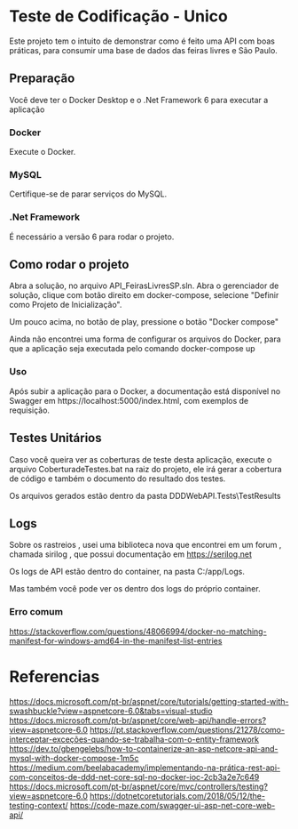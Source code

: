 # Teste de Codificação - Unico

Este projeto tem o intuito de demonstrar como é feito uma API com boas práticas, para consumir uma base de dados das feiras livres e São Paulo.

## Preparação 

Você deve ter o Docker Desktop e o .Net Framework 6 para executar a aplicação

### Docker

Execute o Docker.

### MySQL
Certifique-se de parar serviços do MySQL. 

### .Net Framework
É necessário a versão 6 para rodar o projeto.

## Como rodar o projeto
Abra a solução, no arquivo API_FeirasLivresSP.sln. Abra o gerenciador de solução, clique com botão direito em docker-compose, selecione "Definir como Projeto de Inicialização".

Um pouco acima, no botão de play, pressione o botão "Docker compose"

Ainda não encontrei uma forma de configurar os arquivos do Docker, para que a aplicação seja executada pelo comando docker-compose up

### Uso
Após subir a aplicação para o Docker, a documentação está disponível no Swagger em https://localhost:5000/index.html, com exemplos de requisição.

## Testes Unitários
Caso você queira ver as coberturas de teste desta aplicação, execute o arquivo CoberturadeTestes.bat na raiz do projeto, ele irá gerar a cobertura de código e também o documento do resultado dos testes.

Os arquivos gerados estão dentro da pasta DDDWebAPI.Tests\TestResults

## Logs 

Sobre os rastreios , usei uma biblioteca nova que encontrei em um forum , chamada sirilog , que possui documentação em https://serilog.net

Os logs de API estão dentro do container, na pasta C:/app/Logs.

Mas também você pode ver os dentro dos logs do próprio container.

### Erro comum
https://stackoverflow.com/questions/48066994/docker-no-matching-manifest-for-windows-amd64-in-the-manifest-list-entries

# Referencias 
https://docs.microsoft.com/pt-br/aspnet/core/tutorials/getting-started-with-swashbuckle?view=aspnetcore-6.0&tabs=visual-studio
https://docs.microsoft.com/pt-br/aspnet/core/web-api/handle-errors?view=aspnetcore-6.0
https://pt.stackoverflow.com/questions/21278/como-interceptar-exceções-quando-se-trabalha-com-o-entity-framework
https://dev.to/gbengelebs/how-to-containerize-an-asp-netcore-api-and-mysql-with-docker-compose-1m5c
https://medium.com/beelabacademy/implementando-na-prática-rest-api-com-conceitos-de-ddd-net-core-sql-no-docker-ioc-2cb3a2e7c649
https://docs.microsoft.com/pt-br/aspnet/core/mvc/controllers/testing?view=aspnetcore-6.0
https://dotnetcoretutorials.com/2018/05/12/the-testing-context/
https://code-maze.com/swagger-ui-asp-net-core-web-api/